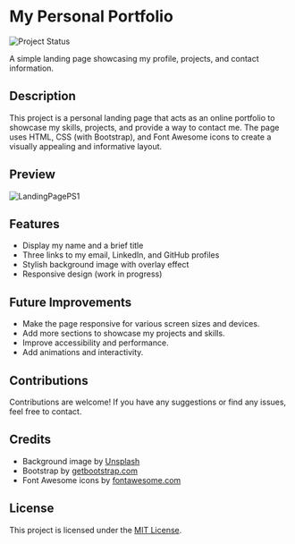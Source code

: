 # My Personal Portfolio

![Project Status](https://img.shields.io/badge/status-work%20in%20progress-orange)

A simple landing page showcasing my profile, projects, and contact information.

## Description

This project is a personal landing page that acts as an online portfolio to showcase my skills, projects, and provide a way to contact me. The page uses HTML, CSS (with Bootstrap), and Font Awesome icons to create a visually appealing and informative layout.

## Preview

![LandingPagePS1](https://github.com/Camilojmcastro/MyPersonalLandingPage/assets/116760586/b20a7adb-f486-4d03-9b24-df9e884afd90)


## Features

- Display my name and a brief title
- Three links to my email, LinkedIn, and GitHub profiles
- Stylish background image with overlay effect
- Responsive design (work in progress)


## Future Improvements

- Make the page responsive for various screen sizes and devices.
- Add more sections to showcase my projects and skills.
- Improve accessibility and performance.
- Add animations and interactivity.

## Contributions

Contributions are welcome! If you have any suggestions or find any issues, feel free to contact.

## Credits

- Background image by [Unsplash](https://unsplash.com/)
- Bootstrap by [getbootstrap.com](https://getbootstrap.com/)
- Font Awesome icons by [fontawesome.com](https://fontawesome.com/)

## License

This project is licensed under the [MIT License](LICENSE).



